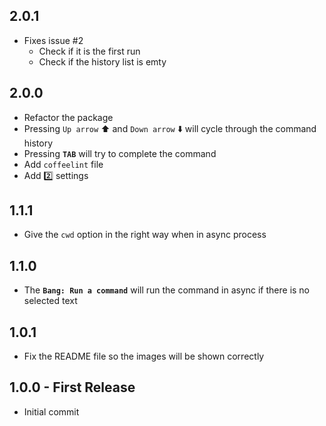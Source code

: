 ## 2.0.1
* Fixes issue #2
	* Check if it is the first run
	* Check if the history list is emty

## 2.0.0
* Refactor the package
* Pressing `Up arrow` :arrow_up: and `Down arrow` :arrow_down: will cycle through the command history
* Pressing **`TAB`** will try to complete the command
* Add `coffeelint` file
* Add :two: settings

## 1.1.1
* Give the `cwd` option in the right way when in async process

## 1.1.0
* The **`Bang: Run a command`** will run the command in async if there is no selected text

## 1.0.1
* Fix the README file so the images will be shown correctly

## 1.0.0 - First Release
* Initial commit
